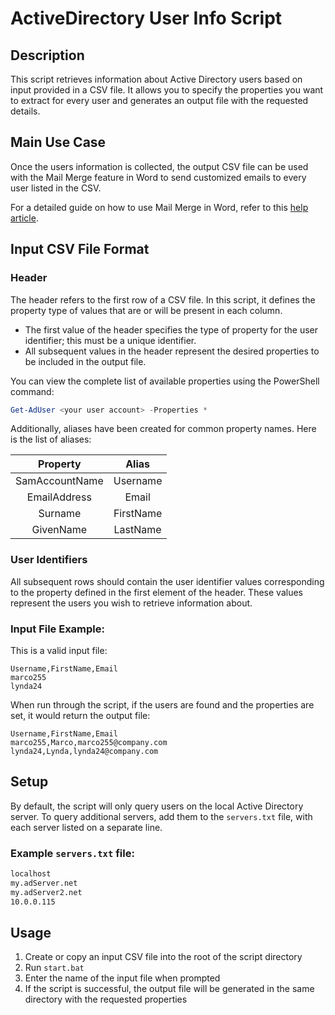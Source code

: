 # ActiveDirectory User Info Script

## Description

This script retrieves information about Active Directory users based on input provided in a CSV file. It allows you to specify the properties you want to extract for every user and generates an output file with the requested details.

## Main Use Case

Once the users information is collected, the output CSV file can be used with the Mail Merge feature in Word to send customized emails to every user listed in the CSV.

For a detailed guide on how to use Mail Merge in Word, refer to this [help article](https://helpdesk.concord.edu/kb/article/122-how-to-do-a-mail-merge-in-word-using-an-excel-spreadsheet/).

## Input CSV File Format

### Header

The header refers to the first row of a CSV file. In this script, it defines the property type of values that are or will be present in each column.

- The first value of the header specifies the type of property for the user identifier; this must be a unique identifier.
- All subsequent values in the header represent the desired properties to be included in the output file.

You can view the complete list of available properties using the PowerShell command:

```powershell
Get-AdUser <your user account> -Properties *
```

Additionally, aliases have been created for common property names. Here is the list of aliases:

| Property       |  Alias    |
|       :-:      |   :-:     |
| SamAccountName | Username  |
| EmailAddress   | Email     |
| Surname        | FirstName |
| GivenName      | LastName  |

### User Identifiers

All subsequent rows should contain the user identifier values corresponding to the property defined in the first element of the header. These values represent the users you wish to retrieve information about.

### Input File Example:

This is a valid input file:

```csv
Username,FirstName,Email
marco255
lynda24
```

When run through the script, if the users are found and the properties are set, it would return the output file:

```csv
Username,FirstName,Email
marco255,Marco,marco255@company.com
lynda24,Lynda,lynda24@company.com
```

## Setup

By default, the script will only query users on the local Active Directory server. To query additional servers, add them to the `servers.txt` file, with each server listed on a separate line.

### Example `servers.txt` file:

```txt
localhost
my.adServer.net
my.adServer2.net
10.0.0.115
```

## Usage

1. Create or copy an input CSV file into the root of the script directory
2. Run `start.bat`
3. Enter the name of the input file when prompted
4. If the script is successful, the output file will be generated in the same directory with the requested properties

